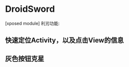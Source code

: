# DroidSword
[xposed module]
利刃功能:

## 快速定位Activity，以及点击View的信息

[](https://raw.githubusercontent.com/githubwing/DroidSword/master/img/pic.png)

## 灰色按钮克星

[](https://raw.githubusercontent.com/githubwing/DroidSword/master/img/pic2.png)
